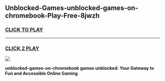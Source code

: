 
## Unblocked-Games-unblocked-games-on-chromebook-Play-Free-8jwzh
<h3>
<a href="https://premium76.site?title=unblocked-games-on-chromebook&ref=21A">CLICK TO PLAY</a></h3>
<hr>

<h3>
<a href="https://premium76.site?title=unblocked-games-on-chromebook&ref=21A">CLICK 2 PLAY</a>
  
</h3>

<a href="https://premium76.site?title=unblocked-games-on-chromebook&ref=21A"><img src="https://clearcache.store/games.png"></a>


**unblocked-games-on-chromebook games unblocked: Your Gateway to Fun and Accessible Online Gaming**
